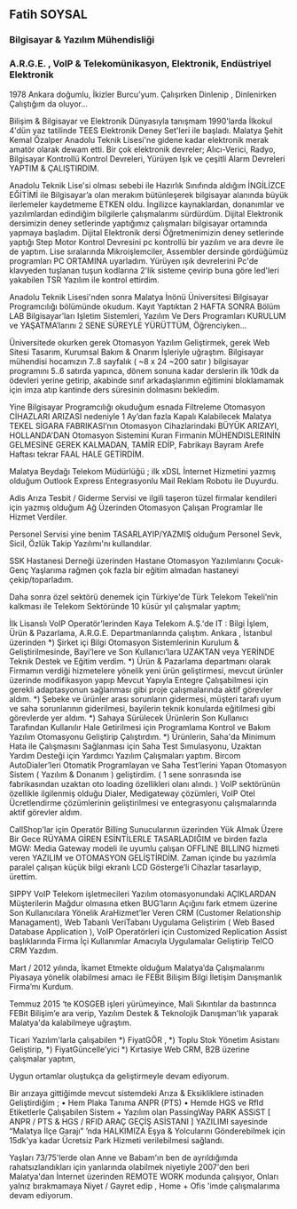 ## Fatih SOYSAL

### Bilgisayar & Yazılım Mühendisliği

### A.R.G.E. , VoIP & Telekomünikasyon, Elektronik, Endüstriyel Elektronik

   1978 Ankara doğumlu, İkizler Burcu'yum.
   Çalışırken Dinlenip , Dinlenirken Çalıştığım da oluyor...

   Bilişim & Bilgisayar ve Elektronik Dünyasıyla tanışmam 1990'larda İlkokul 4'dün yaz tatilinde TEES Elektronik Deney Set'leri ile  başladı. Malatya Şehit Kemal Özalper Anadolu Teknik Lisesi'ne gidene kadar elektronik merak amatör olarak dewam etti. Bir çok elektronik devreler; Alıcı-Verici, Radyo, Bilgisayar Kontrollü Kontrol Devreleri, Yürüyen Işık ve çeşitli Alarm Devreleri YAPTIM & ÇALIŞTIRDIM.

   Anadolu Teknik Lise'si olması sebebi ile Hazırlık Sınıfında aldığım İNGİLİZCE EĞİTİMİ ile Bilgisayar’a olan merakım bütünleşerek bilgisayar alanında büyük ilerlemeler kaydetmeme ETKEN oldu. İngilizce kaynaklardan, donanımlar ve yazılımlardan edindiğim bilgilerle çalışmalarımı sürdürdüm. Dijital Elektronik dersimizin deney setlerinde yaptığımız çalışmaları bilgisayar ortamında yapmaya başladım.
   Dijital Elektronik dersi Öğretmenimizin deney setlerinde yaptığı Step Motor Kontrol Devresini pc kontrollü bir yazılım ve ara devre ile de yaptım. Lise sıralarında Mikroişlemciler, Assembler dersinde gördüğümüz programları PC ORTAMINA uyarladım. Yürüyen ışık devrelerini Pc'de klavyeden tuşlanan tuşun kodlarına 2'lik sisteme çevirip buna göre led'leri yakabilen TSR Yazılım ile kontrol ettirdim.

   Anadolu Teknik Lisesi'nden sonra Malatya İnönü Üniversitesi Bilgisayar Programcılığı bölümünde okudum. Kayıt Yaptıktan 2 HAFTA SONRA Bölüm LAB Bilgisayar’ları Işletim Sistemleri, Yazılım Ve Ders Programları KURULUM ve YAŞATMA’larını 2 SENE SÜREYLE YÜRÜTTÜM, Öğrenciyken...

   Üniversitede okurken gerek Otomasyon Yazılım Geliştirmek, gerek Web Sitesi Tasarım, Kurumsal Bakım & Onarım İşleriyle uğraştım. Bilgisayar mühendisi hocamızın 7..8 sayfalık ( ~8 x 24 ~200 satır ) bilgisayar programını 5..6 satırda yapınca, dönem sonuna kadar derslerin ilk 10dk da ödevleri yerine getirip, akabinde sınıf arkadaşlarımın eğitimini bloklamamak için imza atıp kantinde ders süresinin dolmasını bekledim.

   Yine Bilgisayar Programcılığı okuduğum esnada Filtreleme Otomasyon CİHAZLARI ARIZASI nedeniyle 1 Ay’dan fazla Kapalı Kalabilecek Malatya TEKEL SİGARA FABRIKASI’nın Otomasyon Cihazlarindaki BÜYÜK ARIZAYI, HOLLANDA'DAN Otomasyon Sistemini Kuran Firmanin MÜHENDISLERINİN GELMESİNE GEREK KALMADAN, TAMİR EDİP, Fabrikayı Bayram Arefe Haftası tekrar FAAL HALE GETİRDİM.

   Malatya Beydağı Telekom Müdürlüğü ; ilk xDSL İnternet Hizmetini yazmış olduğum Outlook Express Entegrasyonlu Mail Reklam Robotu ile Duyurdu.

   Adis Arıza Tesbit / Giderme Servisi ve ilgili taşeron tüzel firmalar kendileri için yazmış olduğum Ağ Üzerinden Otomasyon Çalışan Programlar Ile Hizmet Verdiler.

   Personel Servisi yine benim TASARLAYIP/YAZMIŞ olduğum Personel Sevk, Sicil, Özlük Takip Yazılımı'nı kullandılar.

   SSK Hastanesi Derneği üzerinden Hastane Otomasyon Yazılımlarını Çocuk-Genç Yaşlarıma rağmen çok fazla bir eğitim almadan hastaneyi çekip/toparladım.

   Daha sonra özel sektörü denemek için Türkiye'de Türk Telekom Tekeli’nin kalkması ile Telekom Sektöründe 10 küsür yıl çalışmalar yaptım;

   İlk Lisanslı VoIP Operatör’lerinden Kaya Telekom A.Ş.'de IT : Bilgi İşlem, Ürün & Pazarlama, A.R.G.E. Departmanlarında çalıştım. Ankara , İstanbul üzerinden
   *) Şirket içi Bilgi Otomasyon Sistemlerinin Kurulum & Geliştirilmesinde, Bayi’lere ve Son Kullanıcı’lara UZAKTAN veya YERİNDE Teknik Destek ve Eğitim verdim.
   *) Ürün & Pazarlama departmanı olarak Firmamın verdiği hizmetelere yönelik yeni ürün geliştirmesi, mevcut ürünler üzerinde modifikasyon yapıp Mevcut Yapıyla Entegre Çalışabilmesi için gerekli adaptasyonun sağlanması gibi proje çalışmalarında aktif görevler aldım.
   *) Şebeke ve ürünler arası sorunların gidermesi, müşteri tarafı uyum ve saha sorunlarının giderilmesi, bayilerin teknik konularda eğitilmesi gibi görevlerde yer aldım.
   *) Sahaya Sürülecek Ürünlerin Son Kullanıcı Tarafından Kullanılır Hale Getirilmesi için Programlama Kontrol ve Bakım Yazılım Otomasyonu Geliştirip Çalıştırdım.
   *) Ürünlerin, Saha'da Minimum Hata ile Çalışmasını Sağlanması için Saha Test Sımulasyonu, Uzaktan Yardım Desteği için Yardımcı Yazılım Çalışmaları yaptım. Bircom AutoDialer’leri Otomatik Programlayan ve Saha Test’lerini Yapan Otomasyon Sistem ( Yazılım & Donanım ) geliştirdim. ( 1 sene sonrasında ise fabrikasından uzaktan oto loading özellikleri olanı alındı. ) VoIP sektörünün özellikle ilgilenmiş olduğu Dialer, Medigateway çözümleri, VoIP Otel Ücretlendirme çözümlerinin geliştirilmesi ve entegrasyonu çalışmalarında aktif görevler aldım.

   CallShop'lar için Operatör Billing Sunucularının üzerinden Yük Almak Üzere Bir Gece RÜYAMA GİREN ESİNTİLERLE TASARLADIĞIM ve birden fazla MGW: Media Gateway modeli ile uyumlu çalışan OFFLINE BILLING hizmeti veren YAZILIM ve OTOMASYON GELİŞTİRDİM. Zaman içinde bu yazılımla paralel çalışan küçük bilgi ekranlı LCD Gösterge’li Cihazlar tasarlayıp, ürettim.

   SIPPY VoIP Telekom işletmecileri Yazılım otomasyonundaki AÇIKLARDAN Müşterilerin Mağdur olmasına etken BUG’ların Açığını fark etmem üzerine Son Kullanıcılara Yönelik AraHizmet’ler Veren CRM (Customer Relationship Managament), Web Tabanlı VeriTabanı Uygulama Geliştirim ( Web Based Database Application ), VoIP Operatörleri için Customized Replication Assist başlıklarında Firma İçi Kullanımlar Amacıyla Uygulamalar Geliştirip TelCO CRM Yazdım.

   Mart / 2012 yılında, İkamet Etmekte olduğum Malatya’da Çalışmalarımı Piyasaya yönelik olabilmesi amacı ile FEBit Bilişim Bilgi İletişim Danışmanlık Firma’mı Kurdum.

   Temmuz 2015 ‘te KOSGEB işleri yürümeyince, Mali Sıkıntılar da bastırınca FEBit Bilişim’e ara verip, Yazılım Destek & Teknolojik Danışman'lık yaparak Malatya'da kalabilmeye uğraştım.

   Ticari Yazılım'larla çalışabilen
   *) FiyatGÖR ,
   *) Toplu Stok Yönetim Asistanı Geliştirip,
   *) FiyatGüncelle’yici
   *) Kırtasiye Web CRM, B2B üzerine çalışmalar yaptım,

   Uygun ortamlar oluştukça da geliştirmeyle devam ediyorum.

Bir arızaya gittiğimde mevcut sistemdeki Arıza & Eksikliklere istinaden Geliştirdiğim ;
• Hem Plaka Tanıma ANPR (PTS)
• Hemde HGS ve RfId Etiketlerle Çalışabilen Sistem + Yazılım olan
PassingWay PARK ASSiST [ ANPR / PTS & HGS / RFID ARAÇ GEÇİŞ ASİSTANI ]
YAZILIMI sayesinde “Malatya İlçe Garajı” ’nda HALKIMIZA Eşya & Yolcularını Gönderebilmek için 15dk'ya kadar Ücretsiz Park Hizmeti verilebilmesi sağlandı.

Yaşları 73/75'lerde olan Anne ve Babam'ın ben de ayrıldığımda rahatsızlandıkları için yanlarında olabilmek niyetiyle 2007'den beri
Malatya'dan İnternet üzerinden REMOTE WORK modunda çalışıyor,
Onları yalnız bırakmamaya Niyet / Gayret edip , Home + Ofis 'imde çalışmalarıma devam ediyorum.
